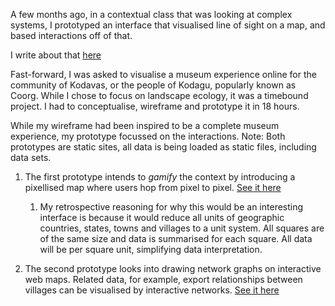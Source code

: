 A few months ago, in a contextual class that was looking at complex systems, I prototyped an interface that visualised line of sight on a map, and based interactions off of that. 

I write about that [here](https://rungdung.github.io/posts/visualising-line-of-sight-in-2d/)

Fast-forward, I was asked to visualise a museum experience online for the community of Kodavas, or the people of Kodagu, popularly known as Coorg. While I chose to focus on landscape ecology, it was a timebound project. I had to conceptualise, wireframe and prototype it in 18 hours. 

While my wireframe had been inspired to be a complete museum experience, my prototype focussed on the interactions. 
Note: Both prototypes are static sites, all data is being loaded as static files, including data sets.

1. The first prototype intends to *gamify* the context by introducing a pixellised map where users hop from pixel to pixel. [See it here](https://rungdung.github.io/experiments-in-spatial-data-navigation-interfaces/2D-stylised-map/)
   1. My retrospective reasoning for why this would be an interesting interface is because it would reduce all units of geographic countries, states, towns and villages to a unit system. All squares are of the same size and data is summarised for each square. All data will be per square unit, simplifying data interpretation.
   
2. The second prototype looks into drawing network graphs on interactive web maps. Related data, for example, export relationships between villages can be visualised by interactive networks. [See it here](https://rungdung.github.io/experiments-in-spatial-data-navigation-interfaces/network-graphs-leaflet)
